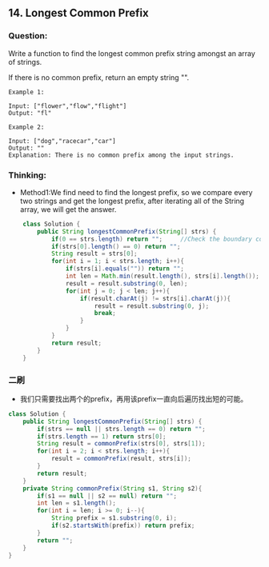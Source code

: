 ## 14. Longest Common Prefix

### Question:
Write a function to find the longest common prefix string amongst an array of strings.

If there is no common prefix, return an empty string "".

```
Example 1:

Input: ["flower","flow","flight"]
Output: "fl"

Example 2:

Input: ["dog","racecar","car"]
Output: ""
Explanation: There is no common prefix among the input strings.
```

### Thinking:
* Method1:We find need to find the longest prefix, so we compare every two strings and get the longest prefix, after iterating all of the String array, we will get the answer.
```Java
	class Solution {
	    public String longestCommonPrefix(String[] strs) {
	        if(0 == strs.length) return "";		//Check the boundary conditions.
	        if(strs[0].length() == 0) return "";
	        String result = strs[0];
	        for(int i = 1; i < strs.length; i++){
	            if(strs[i].equals("")) return "";
	            int len = Math.min(result.length(), strs[i].length());	//Compare current result and next String.
	            result = result.substring(0, len);
	            for(int j = 0; j < len; j++){
	                if(result.charAt(j) != strs[i].charAt(j)){
	                    result = result.substring(0, j);
	                    break;
	                }
	            }
	        }
	        return result;
	    }
	}
```

### 二刷
* 我们只需要找出两个的prefix，再用该prefix一直向后遍历找出短的可能。

```Java
class Solution {
    public String longestCommonPrefix(String[] strs) {
        if(strs == null || strs.length == 0) return "";
        if(strs.length == 1) return strs[0];
        String result = commonPrefix(strs[0], strs[1]);
        for(int i = 2; i < strs.length; i++){
            result = commonPrefix(result, strs[i]);
        }
        return result;
    }
    private String commonPrefix(String s1, String s2){
        if(s1 == null || s2 == null) return "";
        int len = s1.length();
        for(int i = len; i >= 0; i--){
            String prefix = s1.substring(0, i);
            if(s2.startsWith(prefix)) return prefix;
        }
        return "";
    }
}
```